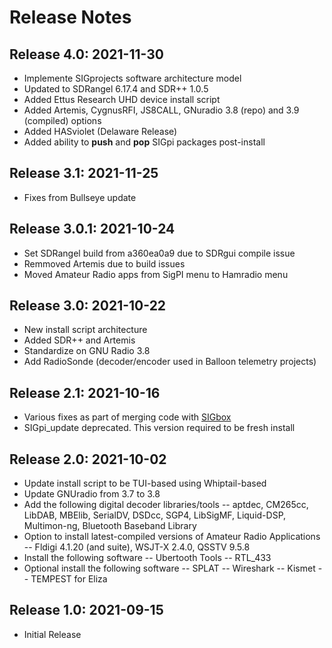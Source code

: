# Release Notes

## Release 4.0: 2021-11-30
- Implemente SIGprojects software architecture model
- Updated to SDRangel 6.17.4 and SDR++ 1.0.5
- Added Ettus Research UHD device install script
- Added Artemis, CygnusRFI, JS8CALL, GNuradio 3.8 (repo) and 3.9 (compiled) options
- Added HASviolet (Delaware Release)
- Added ability to **push** and **pop** SIGpi packages post-install

## Release 3.1: 2021-11-25
- Fixes from Bullseye update

## Release 3.0.1: 2021-10-24
- Set SDRangel build from a360ea0a9 due to SDRgui compile issue
- Remmoved Artemis due to build issues
- Moved Amateur Radio apps from SigPI menu to Hamradio menu

## Release 3.0: 2021-10-22
- New install script architecture
- Added SDR++ and Artemis
- Standardize on GNU Radio 3.8
- Add RadioSonde (decoder/encoder used in Balloon telemetry projects)

## Release 2.1: 2021-10-16
- Various fixes as part of merging code with [SIGbox](https://github.com/joecupano/SIGbox)
- SIGpi_update deprecated. This version required to be fresh install

## Release 2.0: 2021-10-02
- Update install script to be TUI-based using Whiptail-based
- Update GNUradio from 3.7 to 3.8
- Add the following digital decoder libraries/tools
-- aptdec, CM265cc, LibDAB, MBElib, SerialDV, DSDcc, SGP4, LibSigMF, Liquid-DSP, Multimon-ng, Bluetooth Baseband Library 
- Option to install latest-compiled versions of Amateur Radio Applications
-- Fldigi 4.1.20 (and suite), WSJT-X 2.4.0, QSSTV 9.5.8
- Install the following software 
-- Ubertooth Tools
-- RTL_433
- Optional install the following software 
-- SPLAT
-- Wireshark
-- Kismet
-- TEMPEST for Eliza

## Release 1.0: 2021-09-15
- Initial Release


